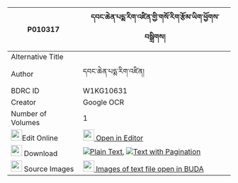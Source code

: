 |P010317|དབང་ཆེན་པདྨ་རིག་འཛིན་གྱི་གསོ་རིག་རྩོམ་ཡིག་ཕྱོགས་བསྒྲིགས། 
| --- | --- 
|Alternative Title |
|Author| དབང་ཆེན་པདྨ་རིག་འཛིན།
|BDRC ID | W1KG10631
|Creator | Google OCR
|Number of Volumes| 1
|<img width="25" src="https://img.icons8.com/color/25/000000/edit-property.png">Edit Online| [<img width="25" src="https://avatars.githubusercontent.com/u/45091458?s=200&v=4"> Open in Editor](http://editor.openpecha.org/P010317)
|<img width="25" src="https://img.icons8.com/fluent/48/000000/download-2.png"/>  Download | [![](https://img.icons8.com/color/20/000000/txt.png)Plain Text](https://github.com/Openpecha/P010317/releases/download/v1/wangchen_pema_rigdzin_gyi_sori_plain_P010317.zip), [![](https://img.icons8.com/color/20/000000/txt.png)Text with Pagination](https://github.com/Openpecha/P010317/releases/download/v1/wangchen_pema_rigdzin_gyi_sori_pages_P010317.zip)
|<img width="25" src="https://img.icons8.com/plasticine/100/000000/pictures-folder.png"/>  Source Images | [<img width="25" src="https://library.bdrc.io/icons/BUDA-small.svg"> Images of text file open in BUDA](https://library.bdrc.io/show/bdr:W1KG10631)